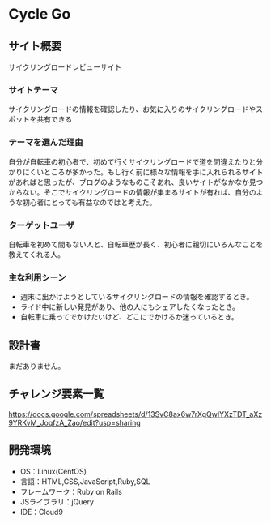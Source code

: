 # Cycle Go

## サイト概要
サイクリングロードレビューサイト

### サイトテーマ
サイクリングロードの情報を確認したり、お気に入りのサイクリングロードやスポットを共有できる

### テーマを選んだ理由
自分が自転車の初心者で、初めて行くサイクリングロードで道を間違えたりと分かりにくいところが多かった。もし行く前に様々な情報を手に入れられるサイトがあればと思ったが、ブログのようなものこそあれ、良いサイトがなかなか見つからない。そこでサイクリングロードの情報が集まるサイトが有れば、自分のような初心者にとっても有益なのではと考えた。
### ターゲットユーザ
自転車を初めて間もない人と、自転車歴が長く、初心者に親切にいろんなことを教えてくれる人。

### 主な利用シーン
- 週末に出かけようとしているサイクリングロードの情報を確認するとき。
- ライド中に新しい発見があり、他の人にもシェアしたくなったとき。
- 自転車に乗ってでかけたいけど、どこにでかけるか迷っているとき。

## 設計書
まだありません。

## チャレンジ要素一覧
https://docs.google.com/spreadsheets/d/13SvC8ax6w7rXgQwlYXzTDT_aXz9YRKvM_JoqfzA_Zao/edit?usp=sharing

## 開発環境
- OS：Linux(CentOS)
- 言語：HTML,CSS,JavaScript,Ruby,SQL
- フレームワーク：Ruby on Rails
- JSライブラリ：jQuery
- IDE：Cloud9

